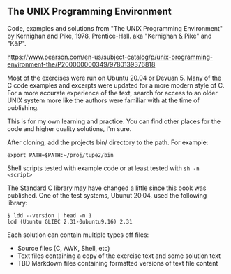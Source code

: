 ## The UNIX Programming Environment

Code, examples and solutions from "The UNIX Programming Environment" by Kernighan and Pike, 1978, Prentice-Hall. aka "Kernighan & Pike" and "K&P".

https://www.pearson.com/en-us/subject-catalog/p/unix-programming-environment-the/P200000000349/9780139376818

Most of the exercises were run on Ubuntu 20.04 or Devuan 5. Many of the C code examples and excerpts were updated for a more modern style of C. For a more accurate experience of the text, search for access to an older UNIX system more like the authors were familiar with at the time of publishing.


This is for my own learning and practice. You can find other places for the code and higher quality solutions, I'm sure.

After cloning, add the projects bin/ directory to the path. For example:
```
export PATH=$PATH:~/proj/tupe2/bin
```

Shell scripts tested with example code or at least tested with `sh -n <script>`

The Standard C library may have changed a little since this book was published. One of the test systems, Ubunut 20.04, used the following library:
```
$ ldd --version | head -n 1
ldd (Ubuntu GLIBC 2.31-0ubuntu9.16) 2.31
```

Each solution can contain multiple types off files:
- Source files (C, AWK, Shell, etc)
- Text files containing a copy of the exercise text and some solution text
- TBD Markdown files containing formatted versions of text file content
